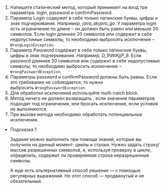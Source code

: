 1. Напишите статический метод, который принимает на вход три параметра: login, password и confirmPassword.
2. Параметр Login содержит в себе только латинские буквы, цифры и знак подчеркивания. 
*Например, java_skypro_go.* У параметра login есть ограничение по длине – он должен быть равен или меньше 20 символов. Если login длиннее 20 символов или содержит в себе недопустимые символы, то необходимо выбросить исключение – `WrongLoginException`.
3. Параметр Password содержит в себе только латинские буквы, цифры и знак подчеркивания. *Например, D_1hWiKjjP_9.* Если password длиннее 20 символов или содержит в себе недопустимые символы, то необходимо выбросить исключение – `WrongPasswordException`.
4. Параметры password и confirmPassword должны быть равны. Если это требование не соблюдается, то нужно выбросить `WrongPasswordException`. 
5. Для обработки исключений используйте multi-catch block.
6. Метод ничего не должен возвращать , если значения параметров подходят под ограничения,  или бросать исключение, если условия не выполняются. 
7. При вызове метода необходимо обработать потенциальные исключения.

- Подсказка 1
    
    Задание можно выполнить при помощи знаний, которые вы получили на данный момент: циклы и строки. Нужно задать строку/массив разрешенных символов, и, используя проверку в цикле, определить, содержит ли проверяемая строка неразрешенные символы.
    
    А еще есть альтернативный способ решения — с помощью регулярных выражений. Но этот способ — продвинутый и не обязательный.
